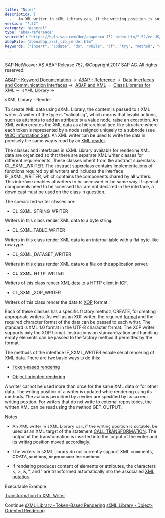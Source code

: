 ```yaml
---
title: "Notes"
description: |
  -   An XML writer in sXML Library can, if the writing position is suitable, be used as an XML target of the statement CALL TRANSFORMATION(https://help.sap.com/doc/abapdocu_752_index_htm/7.52/en-US/abapcall_transformation.htm). The output of the transformation is inserted into the output of the wri
version: "7.52"
category: "general"
type: "abap-reference"
sourceUrl: "https://help.sap.com/doc/abapdocu_752_index_htm/7.52/en-US/abenabap_sxml_lib_render.htm"
abapFile: "abenabap_sxml_lib_render.htm"
keywords: ["insert", "update", "do", "while", "if", "try", "method", "class", "data", "internal-table", "abenabap", "sxml", "lib", "render"]
---
```


* * *

SAP NetWeaver AS ABAP Release 752, ©Copyright 2017 SAP AG. All rights reserved.

[ABAP - Keyword Documentation](https://help.sap.com/doc/abapdocu_752_index_htm/7.52/en-US/abenabap.htm) →  [ABAP - Reference](https://help.sap.com/doc/abapdocu_752_index_htm/7.52/en-US/abenabap_reference.htm) →  [Data Interfaces and Communication Interfaces](https://help.sap.com/doc/abapdocu_752_index_htm/7.52/en-US/abenabap_data_communication.htm) →  [ABAP and XML](https://help.sap.com/doc/abapdocu_752_index_htm/7.52/en-US/abenabap_xml.htm) →  [Class Libraries for XML](https://help.sap.com/doc/abapdocu_752_index_htm/7.52/en-US/abenabap_xml_libs.htm) →  [sXML Library](https://help.sap.com/doc/abapdocu_752_index_htm/7.52/en-US/abenabap_sxml_lib.htm) → 

sXML Library - Render

To create XML data using sXML Library, the content is passed to a XML writer. A writer of the type is "validating", which means that invalid actions, such as attempts to add an attribute to a value node, raise an [exception](https://help.sap.com/doc/abapdocu_752_index_htm/7.52/en-US/abenabap_sxml_lib_exceptions.htm). An XML writer creates the XML data as a hierarchical tree-like structure where each token is represented by a node assigned uniquely to a subnode (see [W3C Information Set](http://www.w3.org/tr/xml-infoset/)). An XML writer can be used to write the data in precisely the same way is read by an [XML reader](https://help.sap.com/doc/abapdocu_752_index_htm/7.52/en-US/abenabap_sxml_lib_parse.htm).

The [classes and interfaces](https://help.sap.com/doc/abapdocu_752_index_htm/7.52/en-US/abenabap_sxml_lib_writer.htm) in sXML Library available for rendering XML data are organized so that there are separate XML writer classes for different requirements. These classes inherit from the abstract superclass CL\_SXML\_WRITER. The abstract superclass contains implementations of functions required by all writers and includes the interface IF\_SXML\_WRITER, which contains the components shared by all writers. This interface enables all writers to be accessed in the same way. If special components need to be accessed that are not declared in the interface, a down cast must be used on the class in question.

The specialized writer classes are:

-   CL\_SXML\_STRING\_WRITER

Writers in this class render XML data to a byte string.

-   CL\_SXML\_TABLE\_WRITER

Writers in this class render XML data to an internal table with a flat byte-like row type.

-   CL\_SXML\_DATASET\_WRITER

Writers in this class render XML data to a file on the application server.

-   CL\_SXML\_HTTP\_WRITER

Writers of this class render XML data to a HTTP client in [ICF](https://help.sap.com/doc/abapdocu_752_index_htm/7.52/en-US/abenicf_glosry.htm "Glossary Entry").

-   CL\_SXML\_XOP\_WRITER

Writers of this class render the data to [XOP](https://help.sap.com/doc/abapdocu_752_index_htm/7.52/en-US/abenxop_glosry.htm "Glossary Entry") format.

Each of these classes has a specific factory method, CREATE, for creating appropriate writers. As well as an XOP writer, the required [format](https://help.sap.com/doc/abapdocu_752_index_htm/7.52/en-US/abenabap_sxml_lib_formats.htm) and the required character format of the data can be passed to each writer. The standard is XML 1.0 format in the UTF-8 character format. The XOP writer supports only the XOP format. Instructions on standardization and handling empty elements can be passed to the factory method if permitted by the format.

The methods of the interface IF\_SXML\_WRITER enable serial rendering of XML data. There are two basic ways to do this:

-   [Token-based rendering](https://help.sap.com/doc/abapdocu_752_index_htm/7.52/en-US/abenabap_sxml_lib_render_token.htm)

-   [Object-oriented rendering](https://help.sap.com/doc/abapdocu_752_index_htm/7.52/en-US/abenabap_sxml_lib_render_oo.htm)

A writer cannot be used more than once for the same XML data or for other data. The writing position of a writer is updated while rendering using its methods. The actions permitted by a writer are specified by its current writing position. For writers that do not write to external repositories, the written XML can be read using the method GET\_OUTPUT.

Notes

-   An XML writer in sXML Library can, if the writing position is suitable, be used as an XML target of the statement [CALL TRANSFORMATION](https://help.sap.com/doc/abapdocu_752_index_htm/7.52/en-US/abapcall_transformation.htm). The output of the transformation is inserted into the output of the writer and its writing position moved accordingly.

-   The writers in sXML Library do not currently support XML comments, CDATA, sections, or processor instructions.

-   If rendering produces content of elements or attributes, the characters <, \>, &, ", and ' are transformed automatically into the associated [XML notation](https://help.sap.com/doc/abapdocu_752_index_htm/7.52/en-US/abenxml_oview.htm).

Executable Example

[Transformation to XML Writer](https://help.sap.com/doc/abapdocu_752_index_htm/7.52/en-US/abensxml_trafo_into_writer_abexa.htm)

Continue
[sXML Library - Token-Based Rendering](https://help.sap.com/doc/abapdocu_752_index_htm/7.52/en-US/abenabap_sxml_lib_render_token.htm)
[sXML Library - Object-Oriented Rendering](https://help.sap.com/doc/abapdocu_752_index_htm/7.52/en-US/abenabap_sxml_lib_render_oo.htm)